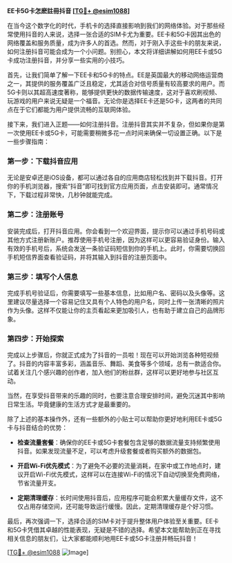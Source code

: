 **EE卡5G卡怎麽註冊抖音 [[TG💪+ @esim1088](https://t.me/s/esim1088)]**

在当今这个数字化的时代，手机卡的选择直接影响到我们的网络体验。对于那些经常使用抖音的人来说，选择一张合适的SIM卡尤为重要。EE卡和5G卡因其出色的网络覆盖和服务质量，成为许多人的首选。然而，对于刚入手这些卡的朋友来说，如何注册抖音可能会成为一个小问题。别担心，本文将详细讲解如何用EE卡或5G卡成功注册抖音，并分享一些实用的小技巧。

首先，让我们简单了解一下EE卡和5G卡的特点。EE是英国最大的移动网络运营商之一，其提供的服务覆盖广泛且稳定，尤其适合对信号质量有较高要求的用户。而5G卡则以其超高速度著称，能够提供更快的数据传输速度，这对于喜欢刷视频、玩游戏的用户来说无疑是一个福音。无论你是选择EE卡还是5G卡，这两者的共同点在于它们都能为用户提供流畅的互联网体验。

接下来，我们进入正题——如何注册抖音。注册抖音其实并不复杂，但如果你是第一次使用EE卡或5G卡，可能需要稍微多花一点时间来确保一切设置正确。以下是一些步骤指南：

### 第一步：下载抖音应用

无论是安卓还是iOS设备，都可以通过各自的应用商店轻松找到并下载抖音。打开你的手机浏览器，搜索“抖音”即可找到官方应用页面，点击安装即可。通常情况下，下载过程非常快，几秒钟就能完成。

### 第二步：注册账号

安装完成后，打开抖音应用。你会看到一个欢迎界面，提示你可以通过手机号码或其他方式注册新账户。推荐使用手机号注册，因为这样可以更容易验证身份。输入有效的手机号后，系统会发送一条验证码短信到你的手机上。此时，你需要切换回手机短信界面查看验证码，并将其输入到抖音的注册页面中。

### 第三步：填写个人信息

完成手机号验证后，你需要填写一些基本信息，比如用户名、密码以及头像等。这里建议尽量选择一个容易记住又具有个人特色的用户名，同时上传一张清晰的照片作为头像。这样不仅能让你的主页看起来更加吸引人，也有助于建立自己的品牌形象。

### 第四步：开始探索

完成以上步骤后，你就正式成为了抖音的一员啦！现在可以开始浏览各种短视频了。抖音的内容丰富多彩，涵盖音乐、舞蹈、美食等多个领域，总有一款适合你。试着关注几个感兴趣的创作者，加入他们的粉丝群，这样可以更好地参与社区互动。

当然，在享受抖音带来的乐趣的同时，也要注意合理安排时间，避免沉迷其中影响日常生活。毕竟健康的生活方式才是最重要的。

除了上述的基本操作外，还有一些额外的小贴士可以帮助你更好地利用EE卡或5G卡与抖音结合的优势：

- **检查流量套餐**：确保你的EE卡或5G卡套餐包含足够的数据流量支持频繁使用抖音。如果发现流量不足，可以考虑升级套餐或者购买额外的数据包。
  
- **开启Wi-Fi优先模式**：为了避免不必要的流量消耗，在家中或工作地点时，建议开启Wi-Fi优先模式，这样可以在连接Wi-Fi的情况下自动切换至免费网络，节省流量开支。

- **定期清理缓存**：长时间使用抖音后，应用程序可能会积累大量缓存文件，这不仅占用存储空间，还可能导致运行缓慢。因此，定期清理缓存是个好习惯。

最后，再次强调一下，选择合适的SIM卡对于提升整体用户体验至关重要。EE卡和5G卡凭借其卓越的性能表现，无疑是不错的选择。希望本文能帮助到正在寻找相关信息的朋友们，让大家都能顺利地用EE卡或5G卡注册并畅玩抖音！

[[TG💪+ @esim1088](https://t.me/s/esim1088) ![Image](https://i.postimg.cc/4NQfJmqS/Snipaste-2025-05-13-00-14-12.png)]